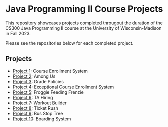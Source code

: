 # Java Programming II Course Projects
This repository showcases projects completed througout the duration of the CS300 Java Programming II course at the University of Wisconsin-Madison in Fall 2023. 

Please see the repositories below for each completed project.

## Projects
- [Project 1](https://github.com/sierrareschke/Java-CS300-p01/): Course Enrollment System
- [Project 2](https://github.com/sierrareschke/Java-CS300-p02/): Among Us
- [Project 3](https://github.com/sierrareschke/Java-CS300-p03/): Grade Policies
- [Project 4](https://github.com/sierrareschke/Java-CS300-p04/): Exceptional Course Enrollment System
- [Project 5](https://github.com/sierrareschke/Java-CS300-p05/): Froggie Feeding Frenzie
- [Project 6](https://github.com/sierrareschke/Java-CS300-p06/): TA Hiring
- [Project 7](https://github.com/sierrareschke/Java-CS300-p07/): Workout Builder
- [Project 8](https://github.com/sierrareschke/Java-CS300-p08/): Ticket Rush
- [Project 9](https://github.com/sierrareschke/Java-CS300-p09/): Bus Stop Tree
- [Project 10](https://github.com/sierrareschke/Java-CS300-p10/): Boarding System

